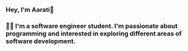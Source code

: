 ### Hey, I'm Aarati🌸


### 👩‍🎓 I'm a software engineer student. I'm passionate about programming and interested in exploring different areas of software development.


